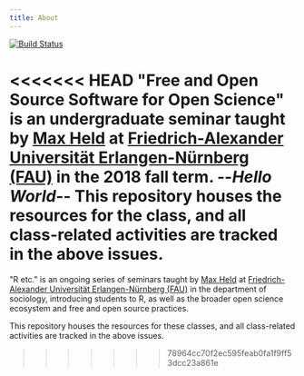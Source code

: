 ```yaml
---
title: About
---
```


[![Build Status](https://travis-ci.com/soztag/fossos.svg?branch=master)](https://travis-ci.com/soztag/fossos)

<<<<<<< HEAD
"Free and Open Source Software for Open Science" is an undergraduate seminar taught by [Max Held](http://www.maxheld.de) at [Friedrich-Alexander Universität Erlangen-Nürnberg (FAU)](https://www.fau.de) in the 2018 fall term.
--*Hello World*--
This repository houses the resources for the class, and all class-related activities are tracked in the above issues.
=======
"R etc." is an ongoing series of seminars taught by [Max Held](http://www.maxheld.de) at [Friedrich-Alexander Universität Erlangen-Nürnberg (FAU)](https://www.fau.de) in the department of sociology, introducing students to R, as well as the broader open science ecosystem and free and open source practices.

This repository houses the resources for these classes, and all class-related activities are tracked in the above issues.
>>>>>>> 78964cc70f2ec595feab0fa1f9ff53dcc23a861e
